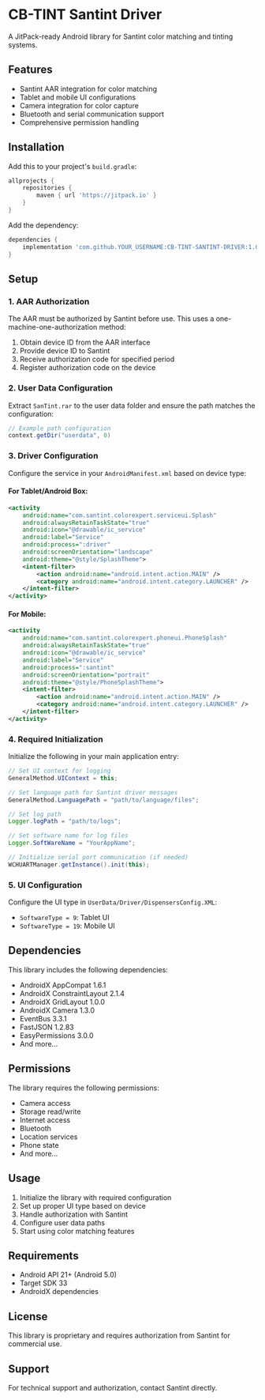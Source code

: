 # CB-TINT Santint Driver

A JitPack-ready Android library for Santint color matching and tinting systems.

## Features

- Santint AAR integration for color matching
- Tablet and mobile UI configurations
- Camera integration for color capture
- Bluetooth and serial communication support
- Comprehensive permission handling

## Installation

Add this to your project's `build.gradle`:

```gradle
allprojects {
    repositories {
        maven { url 'https://jitpack.io' }
    }
}
```

Add the dependency:

```gradle
dependencies {
    implementation 'com.github.YOUR_USERNAME:CB-TINT-SANTINT-DRIVER:1.0.0'
}
```

## Setup

### 1. AAR Authorization

The AAR must be authorized by Santint before use. This uses a one-machine-one-authorization method:

1. Obtain device ID from the AAR interface
2. Provide device ID to Santint
3. Receive authorization code for specified period
4. Register authorization code on the device

### 2. User Data Configuration

Extract `SanTint.rar` to the user data folder and ensure the path matches the configuration:

```java
// Example path configuration
context.getDir("userdata", 0)
```

### 3. Driver Configuration

Configure the service in your `AndroidManifest.xml` based on device type:

#### For Tablet/Android Box:
```xml
<activity
    android:name="com.santint.colorexpert.serviceui.Splash"
    android:alwaysRetainTaskState="true"
    android:icon="@drawable/ic_service"
    android:label="Service"
    android:process=":driver"
    android:screenOrientation="landscape"
    android:theme="@style/SplashTheme">
    <intent-filter>
        <action android:name="android.intent.action.MAIN" />
        <category android:name="android.intent.category.LAUNCHER" />
    </intent-filter>
</activity>
```

#### For Mobile:
```xml
<activity
    android:name="com.santint.colorexpert.phoneui.PhoneSplash"
    android:alwaysRetainTaskState="true"
    android:icon="@drawable/ic_service"
    android:label="Service"
    android:process=":santint"
    android:screenOrientation="portrait"
    android:theme="@style/PhoneSplashTheme">
    <intent-filter>
        <action android:name="android.intent.action.MAIN" />
        <category android:name="android.intent.category.LAUNCHER" />
    </intent-filter>
</activity>
```

### 4. Required Initialization

Initialize the following in your main application entry:

```java
// Set UI context for logging
GeneralMethod.UIContext = this;

// Set language path for Santint driver messages
GeneralMethod.LanguagePath = "path/to/language/files";

// Set log path
Logger.logPath = "path/to/logs";

// Set software name for log files
Logger.SoftWareName = "YourAppName";

// Initialize serial port communication (if needed)
WCHUARTManager.getInstance().init(this);
```

### 5. UI Configuration

Configure the UI type in `UserData/Driver/DispensersConfig.XML`:

- `SoftwareType = 9`: Tablet UI
- `SoftwareType = 19`: Mobile UI

## Dependencies

This library includes the following dependencies:

- AndroidX AppCompat 1.6.1
- AndroidX ConstraintLayout 2.1.4
- AndroidX GridLayout 1.0.0
- AndroidX Camera 1.3.0
- EventBus 3.3.1
- FastJSON 1.2.83
- EasyPermissions 3.0.0
- And more...

## Permissions

The library requires the following permissions:

- Camera access
- Storage read/write
- Internet access
- Bluetooth
- Location services
- Phone state
- And more...

## Usage

1. Initialize the library with required configuration
2. Set up proper UI type based on device
3. Handle authorization with Santint
4. Configure user data paths
5. Start using color matching features

## Requirements

- Android API 21+ (Android 5.0)
- Target SDK 33
- AndroidX dependencies

## License

This library is proprietary and requires authorization from Santint for commercial use.

## Support

For technical support and authorization, contact Santint directly.
